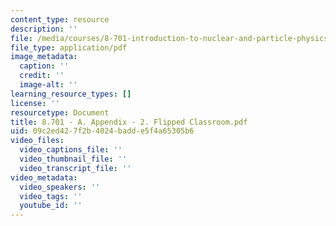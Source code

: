 ```yaml
---
content_type: resource
description: ''
file: /media/courses/8-701-introduction-to-nuclear-and-particle-physics-fall-2020/8701-a-appendix-2-flipped-classroom.pdf
file_type: application/pdf
image_metadata:
  caption: ''
  credit: ''
  image-alt: ''
learning_resource_types: []
license: ''
resourcetype: Document
title: 8.701 - A. Appendix - 2. Flipped Classroom.pdf
uid: 09c2ed42-7f2b-4024-badd-e5f4a65305b6
video_files:
  video_captions_file: ''
  video_thumbnail_file: ''
  video_transcript_file: ''
video_metadata:
  video_speakers: ''
  video_tags: ''
  youtube_id: ''
---
```

